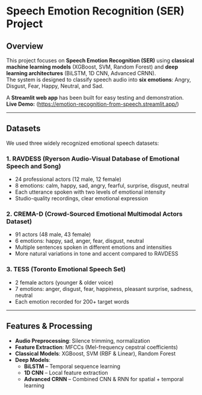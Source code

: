 # Speech Emotion Recognition (SER) Project

##  Overview
This project focuses on **Speech Emotion Recognition (SER)** using **classical machine learning models** (XGBoost, SVM, Random Forest) and **deep learning architectures** (BiLSTM, 1D CNN, Advanced CRNN).  
The system is designed to classify speech audio into **six emotions**: Angry, Disgust, Fear, Happy, Neutral, and Sad.

A **Streamlit web app** has been built for easy testing and demonstration.  
 **Live Demo:** (https://emotion-recognition-from-speech.streamlit.app/)

---

##  Datasets
We used three widely recognized emotional speech datasets:

###  1. RAVDESS (Ryerson Audio-Visual Database of Emotional Speech and Song)
- 24 professional actors (12 male, 12 female)
- 8 emotions: calm, happy, sad, angry, fearful, surprise, disgust, neutral
- Each utterance spoken with two levels of emotional intensity
- Studio-quality recordings, clear emotional expression

###  2. CREMA-D (Crowd-Sourced Emotional Multimodal Actors Dataset)
- 91 actors (48 male, 43 female)
- 6 emotions: happy, sad, anger, fear, disgust, neutral
- Multiple sentences spoken in different emotions and intensities
- More natural variations in tone and accent compared to RAVDESS

###  3. TESS (Toronto Emotional Speech Set)
- 2 female actors (younger & older voice)
- 7 emotions: anger, disgust, fear, happiness, pleasant surprise, sadness, neutral
- Each emotion recorded for 200+ target words

---

##  Features & Processing
- **Audio Preprocessing**: Silence trimming, normalization
- **Feature Extraction**: MFCCs (Mel-frequency cepstral coefficients)
- **Classical Models**: XGBoost, SVM (RBF & Linear), Random Forest
- **Deep Models**:
  - **BiLSTM** – Temporal sequence learning
  - **1D CNN** – Local feature extraction
  - **Advanced CRNN** – Combined CNN & RNN for spatial + temporal learning


